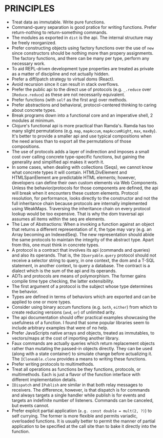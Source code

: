 # PRINCIPLES
* Treat data as immutable.  Write pure functions.
* Command-query separation is good pratice for writing functions.  Prefer return-nothing to return-something commands.
* The modules as exported in `dist` is the api.  The internal structure may be freely reorganized.
* Prefer constructing objects using factory functions over the use of `new` since constructors should be nothing more than propery assignments.  The factory functions, and there can be many per type, perform any necessary work.
* To aid REPL-driven development type properties are treated as private as a matter of discipline and not actually hidden.
* Prefer a diff/patch strategy to virtual doms (React).
* Avoid recursion since it can result in stack overflows.
* Prefer the public api to the direct use of protocols (e.g. `_.reduce` over `IReduce.reduce`) as these are not necessarily equivalent.
* Prefer functions (with `self` as the first arg) over methods.
* Prefer abstractions and behavioral, protocol-centered thinking to caring about concrete types.
* Break programs down into a functional core and an imperative shell, 2 modules at minimum.
* Clojure's functional api is more practical than Ramda's.  Ramda has too many slight permutations (e.g. `map`, `mapAccum`, `mapAccumRight`, `max`, `maxBy`).  It's better to provide a smaller api and use typical compositions when the need arises than to export all the permutations of those compositions.
* The use of protocols adds a layer of indirection and imposes a small cost over calling concrete type-specific functions, but gaining the generality and simplified api makes it worth it.
* In some cases, when dealing with collections (Seqs), we cannot know what concrete types it will contain.  HTMLDivElement and HTMLSpanElement are predictable HTML elements; however, developers can define their own custom elements via Web Components.  Unless the behavior/protocols for those components are defined, the api will break when it encounters these custom elements.  Protocol resolution, for performance, looks directly to the constructor and not the full inheritance chain because protocols are internally implemented using WeakMaps.  Traversing the inheritance chain on every protocol lookup would be too expensive.  That is why the dom traversal api assumes all items within the seq are elements.
* The Law of Abstractions: When a invoking a function against an object that returns a different representation of it, the type may vary (e.g. an Array becoming an IndexedSeq).  The new representation should abide the same protocols to maintain the integrity of the abstract type.  Apart from this, one must think in concrete types.
* A protocol is a contract that involves its api (commands and queries) and also its operands.  That is, the `IQueryable.query` protocol should not receive a selector string to query, in one context, the dom and a T-SQL statement, in another context, to query a database.  The contract is a dialect which is the sum of the api and its operands.
* ADTs and protocols are means of polymorphism.  The former gains compile time type checking, the latter extensibility.
* The first argument of a protocol is the subject whose type determines the behavior.
* Types are defined in terms of behaviors which are exported and can be applied to one or more types.
* Consider using binary accum functions (e.g. `both`, `either`) from which to create reducing versions (`and`, `or`) of unlimited arity.
* The api documentation should offer practical examples showcasing the usefulness of a function.  I found that some popular libraries seem to include arbitrary examples that were of no help.
* Prefer JavaScripts native arrays and objects, treated as immutables, to vectors/maps at the cost of importing another library.
* Faux commands are actually queries which return replacement objects rather than mutating the passed-in objects directly.  They can be used (along with a state container) to simulate change before actualizing it.  The `ICloneable.clone` provides a means to writing these functions.
* Prefer writing protocols to multimethods.
* Treat all operations as functions be they functions, protocols, or multimethods.  Each is just a flavor of the function interface with different implementation details.
* `IDispatch` and `IPublish` are similar in that both relay messages to receivers.  The difference, however, is that dispatch is for commands and always targets a single handler while publish is for events and targets an indefinite number of listeners.  Commands can be canceled, but events cannot.
* Prefer explicit partial application (`e.g. const double = mult(2, ?)`) to self currying.  The former is more flexible and permits variadic, overloaded functions.  It is usually better to permit the manner of partial application to be specified at the call site than to bake it directly into the function.
